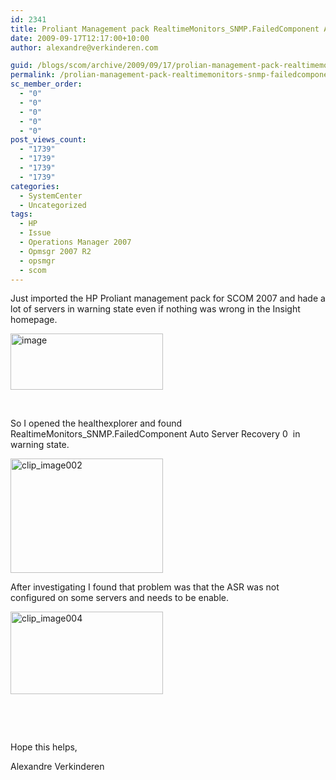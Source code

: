 ```yaml
---
id: 2341
title: Proliant Management pack RealtimeMonitors_SNMP.FailedComponent Auto Server Recovery 0
date: 2009-09-17T12:17:00+10:00
author: alexandre@verkinderen.com

guid: /blogs/scom/archive/2009/09/17/prolian-management-pack-realtimemonitors-snmp-failedcomponent-auto-server-recovery-0.aspx
permalink: /prolian-management-pack-realtimemonitors-snmp-failedcomponent-auto-server-recovery-0-2/
sc_member_order:
  - "0"
  - "0"
  - "0"
  - "0"
  - "0"
post_views_count:
  - "1739"
  - "1739"
  - "1739"
  - "1739"
categories:
  - SystemCenter
  - Uncategorized
tags:
  - HP
  - Issue
  - Operations Manager 2007
  - Opmsgr 2007 R2
  - opsmgr
  - scom
---
```

Just imported the HP Proliant management pack for SCOM 2007 and hade a lot of servers in warning state even if nothing was wrong in the Insight homepage.

[<img style="border-bottom: 0px;border-left: 0px;border-top: 0px;border-right: 0px" alt="image" src="https://mscloudstorage.blob.core.windows.net/mscloudstorage//2012/06/image_thumb_55594CE6.png" width="244" border="0" height="90" />](http://scug.be/scom/files/2012/06/image_2F610BDF.png)

&nbsp;

So I opened the healthexplorer and found RealtimeMonitors_SNMP.FailedComponent Auto Server Recovery 0&nbsp; in warning state.

[<img style="border-bottom: 0px;border-left: 0px;border-top: 0px;border-right: 0px" alt="clip_image002" src="http://scug.be/scom/files/2012/06/clip_image002_thumb_5FD43DFD.jpg" width="244" border="0" height="183" />](http://scug.be/scom/files/2012/06/clip_image002_2C513E9B.jpg)

After investigating I found that problem was that the ASR was not configured on some servers and needs to be enable.

[<img style="border-bottom: 0px;border-left: 0px;border-top: 0px;border-right: 0px" alt="clip_image004" src="http://scug.be/scom/files/2012/06/clip_image004_thumb_6BFD6A37.jpg" width="244" border="0" height="132" />](http://scug.be/scom/files/2012/06/clip_image004_03FC293E.jpg)

&nbsp;

&nbsp;

Hope this helps,

Alexandre Verkinderen
